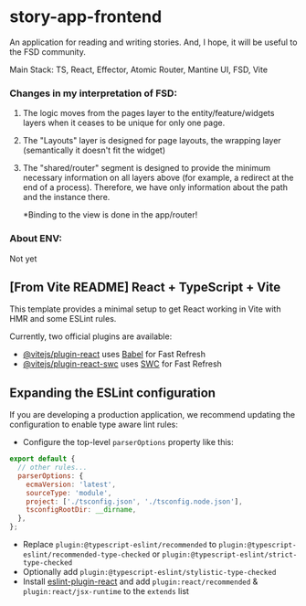 # story-app-frontend

An application for reading and writing stories. And, I hope, it will be useful to the FSD community.

Main Stack: TS, React, Effector, Atomic Router, Mantine UI, FSD, Vite

### Changes in my interpretation of FSD:

1. The logic moves from the pages layer to the entity/feature/widgets layers when it ceases to be unique for only one page.
2. The "Layouts" layer is designed for page layouts, the wrapping layer (semantically it doesn't fit the widget)
3. The "shared/router" segment is designed to provide the minimum necessary information on all layers above (for example, a redirect at the end of a process). Therefore, we have only information about the path and the instance there.

   \*Binding to the view is done in the app/router!

### About ENV:

Not yet

## [From Vite README] React + TypeScript + Vite

This template provides a minimal setup to get React working in Vite with HMR and some ESLint rules.

Currently, two official plugins are available:

- [@vitejs/plugin-react](https://github.com/vitejs/vite-plugin-react/blob/main/packages/plugin-react/README.md) uses [Babel](https://babeljs.io/) for Fast Refresh
- [@vitejs/plugin-react-swc](https://github.com/vitejs/vite-plugin-react-swc) uses [SWC](https://swc.rs/) for Fast Refresh

## Expanding the ESLint configuration

If you are developing a production application, we recommend updating the configuration to enable type aware lint rules:

- Configure the top-level `parserOptions` property like this:

```js
export default {
  // other rules...
  parserOptions: {
    ecmaVersion: 'latest',
    sourceType: 'module',
    project: ['./tsconfig.json', './tsconfig.node.json'],
    tsconfigRootDir: __dirname,
  },
};
```

- Replace `plugin:@typescript-eslint/recommended` to `plugin:@typescript-eslint/recommended-type-checked` or `plugin:@typescript-eslint/strict-type-checked`
- Optionally add `plugin:@typescript-eslint/stylistic-type-checked`
- Install [eslint-plugin-react](https://github.com/jsx-eslint/eslint-plugin-react) and add `plugin:react/recommended` & `plugin:react/jsx-runtime` to the `extends` list
